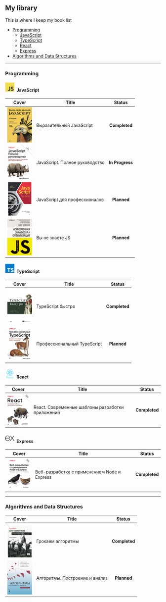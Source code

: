 ## My library

This is where I keep my book list
- [Programming](#programming)
  - [JavaScript](#-javascript)
  - [TypeScript](#-typescript)
  - [React](#-react)
  - [Express](#-express)
- [Algorithms and Data Structures](#algorithms-and-data-structures)

---

### Programming
#### <img src="https://github.com/devicons/devicon/blob/master/icons/javascript/javascript-original.svg" title="JavaScript" alt="JavaScript" width="30"/>&nbsp; JavaScript
| Cover | Title | Status |
| :---: | --- | :---: |
| <img src="eloquent-javascript.jpg" alt="Eloquent JavaScript" width="80"> | Выразительный JavaScript | **Completed** |
| <img src="full-javascript.jpg" alt="Full JavaScript" width="80"> | JavaScript. Полное руководство | **In Progress** |
| <img src="pro-javascript.webp" alt="JavaScript for Professionals" width="80"> | JavaScript для профессионалов | **Planned** |
| <img src="you-dont-know-javascript.webp" alt="You dont know JavaScript" width="80"> | Вы не знаете JS | **Planned** |
#### <img src="https://github.com/devicons/devicon/blob/master/icons/typescript/typescript-original.svg" title="TypeScript" alt="TypeScript" width="30"/>&nbsp; TypeScript
| Cover | Title | Status |
| :---: | --- | :---: |
| <img src="fast-typescript.jpg" alt="TypeScript Quickly" width="80"> | TypeScript быстро | **Completed** |
| <img src="pro-typescript.jpeg" alt="Professional TypeScript" width="80"> | Профессиональный TypeScript | **Planned** |
#### <img src="https://github.com/devicons/devicon/blob/master/icons/react/react-original-wordmark.svg" title="React" alt="React" width="30"/>&nbsp; React
| Cover | Title | Status |
| :---: | --- | :---: |
| <img src="modern-react.jpg" alt="React modern patterns" width="80"> | React. Современные шаблоны разработки приложений | **Completed** |
#### <img src="https://github.com/devicons/devicon/blob/master/icons/express/express-original.svg" title="Express" alt="Express" width="30"/>&nbsp; Express
| Cover | Title | Status |
| :---: | --- | :---: |
| <img src="node-express.jpg" alt="WebDev with Express" width="80"> | Веб-разработка с применением Node и Express | **Completed** |

---

### Algorithms and Data Structures
| Cover | Title | Status |
| :---: | --- | :---: |
| <img src="grokking-algorithms.webp" alt="Grokking algorithms" width="80"> | Грокаем алгоритмы | **Completed** |
| <img src="cormen.webp" alt="Cormen" width="80"> | Алгоритмы. Построение и анализ | **Planned** |

